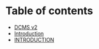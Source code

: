 # Table of contents

* [DCMS v2](README.md)
* [Introduction](introduction.md)
* [INTRODUCTION](https://app.gitbook.com/o/llCOVrc7ZrWQ6rzyYOmd/s/Dug50W2lRuIIbdNtAZj1/)
